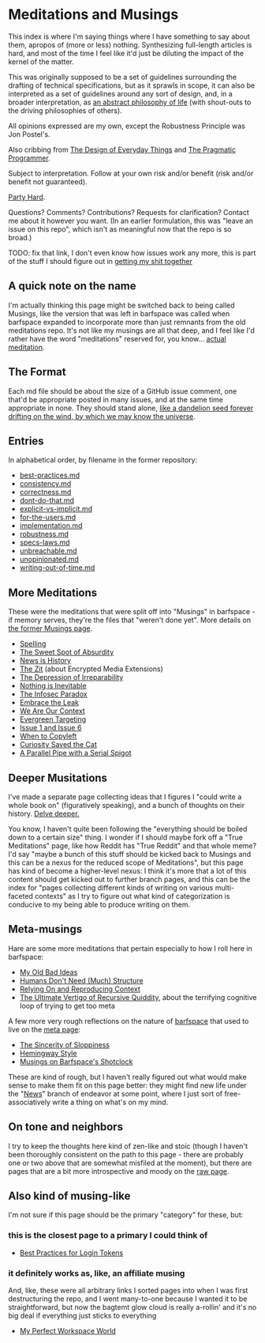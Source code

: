 # Meditations and Musings

This index is where I'm saying things where I have something to say about them, apropos of (more or less) nothing. Synthesizing full-length articles is hard, and most of the time I feel like it'd just be diluting the impact of the kernel of the matter.

This was originally supposed to be a set of guidelines surrounding the drafting of technical specifications, but as it sprawls in scope, it can also be interpreted as a set of guidelines around any sort of design, and, in a broader interpretation, as [an abstract philosophy of life][ZAMM] (with shout-outs to the driving philosophies of others).

All opinions expressed are my own, except the Robustness Principle was Jon Postel's.

Also cribbing from [The Design of Everyday Things][] and [The Pragmatic Programmer][].

Subject to interpretation. Follow at your own risk and/or benefit (risk and/or benefit not guaranteed).

[Party Hard][].

[ZAMM]: http://amzn.to/1GS6rXX
[The Design of Everyday Things]: http://amzn.to/1dAbip2
[The Pragmatic Programmer]: http://amzn.to/1JABxdu
[Party Hard]: https://www.youtube.com/watch?v=WccfbPQNMbg

Questions? Comments? Contributions? Requests for clarification? Contact me about it however you want. (In an earlier formulation, this was "leave an issue on this repo", which isn't as meaningful now that the repo is so broad.)

TODO: fix that link, I don't even know how issues work any more, this is part of the stuff I should figure out in [getting my shit together][GYST]

[GYST]: 1da0f61f-c2bb-4b9d-99da-e3f07e18556a.md

## A quick note on the name

I'm actually thinking this page might be switched back to being called Musings, like the version that was left in barfspace was called when barfspace expanded to incorporate more than just remnants from the old meditations repo. It's not like my musings are all that deep, and I feel like I'd rather have the word "meditations" reserved for, you know... [actual meditation][Ness].

[Ness]: 2087f1d7-55fa-4d8b-a4a0-01e4d8579047.md

## The Format

Each md file should be about the size of a GitHub issue comment, one that'd be appropriate posted in many issues, and at the same time appropriate in none. They should stand alone, [like a dandelion seed forever drifting on the wind, by which we may know the universe][seed].

[seed]: https://blogs.scientificamerican.com/symbiartic/sciart-of-the-day-jon-lomberg/

## Entries

In alphabetical order, by filename in the former repository:

- [best-practices.md][]
- [consistency.md][]
- [correctness.md][]
- [dont-do-that.md][]
- [explicit-vs-implicit.md][]
- [for-the-users.md][]
- [implementation.md][]
- [robustness.md][]
- [specs-laws.md][]
- [unbreachable.md][]
- [unopinionated.md][]
- [writing-out-of-time.md][]

[best-practices.md]: 9524e74c-ab5d-4f7e-9cbd-d21bb97b7f27.md
[consistency.md]: 40d4bc21-91b3-406f-9668-1f0ec801db1c.md
[correctness.md]: c8913fe1-88ec-4454-8550-8e3e246df140.md
[dont-do-that.md]: 35ffea15-8a19-4252-9571-e8af4a407442.md
[explicit-vs-implicit.md]: 71369782-1d6a-4b69-bf04-77e14622bb23.md
[for-the-users.md]: 0282ed3f-de92-4fa6-91ec-4b46ee0053fc.md
[implementation.md]: 88356445-a5e5-4721-8dc5-1e4053b79526.md
[robustness.md]: 110177a6-f28d-4fac-8ea9-d24788ca9758.md
[specs-laws.md]: 7269993a-633c-43e5-a4ef-dec631b5c71a.md
[unbreachable.md]: a9f862fd-2adc-4fe9-8a05-92fa5f7b4622.md
[unopinionated.md]: cb9477de-5f82-485c-bf28-2ed547f32d12.md
[writing-out-of-time.md]: 18dffacd-6019-4a43-9c67-f36064fc4831.md

## More Meditations

These were the meditations that were split off into "Musings" in barfspace - if memory serves, they're the files that "weren't done yet". More details on [the former Musings page][Musings].

[Musings]: b3a81329-fbe5-42e6-be3c-5a836c5155e7.md

- [Spelling][]
- [The Sweet Spot of Absurdity][absurdity]
- [News is History][]
- [The Zit][] (about Encrypted Media Extensions)
- [The Depression of Irreparability][doi]
- [Nothing is Inevitable][]
- [The Infosec Paradox][]
- [Embrace the Leak][]
- [We Are Our Context][]
- [Evergreen Targeting][]
- [Issue 1 and Issue 6][]
- [When to Copyleft][]
- [Curiosity Saved the Cat][curiosity]
- [A Parallel Pipe with a Serial Spigot][ppss]

[Spelling]: 978ff8a3-3814-4825-9101-bb08ca7b23ae.md
[absurdity]: 5b991ba9-9cee-471d-922b-d04a49033a5d.md
[News is History]: 3e6b05c2-7cd7-40a3-b16f-35e81c844718.md
[The Zit]: 0522753d-04b6-453e-a9b2-6b0e5f2293a8.md
[doi]: 0daf6ea0-4180-4382-95ff-fbe5e236a870.md
[Nothing is Inevitable]: 53fb8ebd-c523-404f-a099-5598338b3936.md
[The Infosec Paradox]: 27a6d6ad-9fd2-41f9-be2d-cd7ccaca3aa7.md
[Embrace the Leak]: 9333bdc8-9ff6-49f7-821e-c7b1da574096.md
[We Are Our Context]: c6903895-0180-4646-aca7-1bf15103d75d.md
[Evergreen Targeting]: 9e02b7d8-579c-43f7-b7bd-1847af3d48bf.md
[Issue 1 and Issue 6]: 55527f74-8390-402e-8bb6-51161b7a8e67.md
[When to Copyleft]: 65e42b97-f695-45d0-a237-c27080a2a8ad.md
[curiosity]: 8e42f4de-de95-4029-aa72-7eec38174653.md
[ppss]: d9275f1c-412c-40da-8bd0-ac4d80bd4513.md

## Deeper Musitations

I've made a separate page collecting ideas that I figures I "could write a whole book on" (figuratively speaking), and a bunch of thoughts on their history. [Delve deeper.][booky]

[booky]: e0fc507e-e5ec-4771-93ee-9b4d5bda3606.md

You know, I haven't quite been following the "everything should be boiled down to a certain size" thing. I wonder if I should maybe fork off a "True Meditations" page, like how Reddit has "True Reddit" and that whole meme? I'd say "maybe a bunch of this stuff should be kicked back to Musings and this can be a nexus for the reduced scope of Meditations", but this page has kind of become a higher-level nexus: I think it's more that a lot of this content should get kicked out to further branch pages, and this can be the index for "pages collecting different kinds of writing on various multi-faceted contexts" as I try to figure out what kind of categorization is conducive to my being able to produce writing on them.

## Meta-musings

Hare are some more meditations that pertain especially to how I roll here in barfspace:

- [My Old Bad Ideas][]
- [Humans Don't Need (Much) Structure][My New Good Ideas]
- [Relying On and Reproducing Context][weird]
- [The Ultimate Vertigo of Recursive Quiddity][metavertigo], about the terrifying cognitive loop of trying to get too meta

A few more very rough reflections on the nature of [barfspace][OBRN] that used to live on the [meta page][BSMC]:

- [The Sincerity of Sloppiness][being-messy.md]
- [Hemingway Style][]
- [Musings on Barfspace's Shotclock][shipping.md]

[My Old Bad Ideas]: f3f3d6ba-6342-415a-9f3b-ab4f1d75a692.md
[My New Good Ideas]: dae875e3-bc26-4a4c-9963-89ae2137fcee.md
[weird]: 8c57e9e9-4016-4445-9dc7-4c10cf6b5854.md
[metavertigo]: 3ef0ffc5-818e-4c16-be90-0a8bd6eb8778.md
[being-messy.md]: c2afc8bf-97af-414f-a937-74ae781f14b5.md
[Hemingway Style]: 0cd34f9f-b6e5-415a-a6cb-adbfc8545616.md
[shipping.md]: 3be1bdac-5125-4c19-a321-09dfaab6d9f3.md
[OBRN]: 7f9a66a0-38fc-49e0-8489-270cdd3036ee.md
[BSMC]: 8c5a1d30-97d9-4395-85be-b6c8ba57b239.md

These are kind of rough, but I haven't really figured out what would make sense to make them fit on this page better: they might find new life under the "[News][]" branch of endeavor at some point, where I just sort of free-associatively write a thing on what's on my mind.

[News]: afcfaa78-ef7e-429e-a2ea-0b5c7abaf7b7.md

## On tone and neighbors

I try to keep the thoughts here kind of zen-like and stoic (though I haven't been thoroughly consistent on the path to this page - there are probably one or two above that are somewhat misfiled at the moment), but there are pages that are a bit more introspective and moody on the [raw page][grumblr].

[grumblr]: a281eee4-5e61-4026-846a-40fed7d38db9.md

## Also kind of musing-like

I'm not sure if this page should be the primary "category" for these, but:

### this is the closest page to a primary I could think of

- [Best Practices for Login Tokens][surpass-but-for-nilpass]

[surpass-but-for-nilpass]: 0072bc14-9ba6-4364-9762-4e3dcccf8a69.md

### it definitely works as, like, an affiliate musing

And, like, these were all arbitrary links I sorted pages into when I was first destructuring the repo, and I went many-to-one because I wanted it to be straightforward, but now the bagtemt glow cloud is really a-rollin' and it's no big deal if everything just sticks to everything

- [My Perfect Workspace World][]

[My Perfect Workspace World]: 9664b592-59ed-4ac5-bf15-9b67f67af111.md
